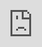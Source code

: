```yaml
---
title: ORM
keywords: Programming
sidebar: guide-base-tech_sidebar
toc: true
permalink: ru/gbt_orm.html
lang: ru
---
```


## Краткое описание

**ORM (англ. Object-Relational Mapping, рус. объектно-реляционное отображение)** — технология программирования, которая связывает базы данных с концепциями объектно-ориентированных языков программирования, создавая «виртуальную объектную базу данных». Существуют как проприетарные, так и свободные реализации этой технологии.

**Задача.** Необходимо обеспечить работу с данными в терминах классов, а не таблиц данных и напротив, преобразовать термины и данные классов в данные, пригодные для хранения в СУБД. Необходимо также обеспечить интерфейс для CRUD-операций над данными. В общем, необходимо избавиться от необходимости писать SQL-код для взаимодействия в СУБД

**Language Integrated Query (LINQ)** — проект Microsoft по добавлению синтаксиса языка запросов, напоминающего SQL, в языки программирования платформы .NET Framework. Ранее был реализован в языках C# и Visual Basic .NET. Множество концепций, которые вводит LINQ, изначально опробовали в исследовательском проекте Microsoft.

**ADO.NET** — это набор классов, предоставляющих службы доступа к данным программистам, которые используют платформу .NET Framework. ADO.NET имеет богатый набор компонентов для создания распределенных приложений, совместно использующих данные. Это неотъемлемая часть платформы .NET Framework, которая предоставляет доступ к реляционным данным, XML-данным и данным приложений. ADO.NET удовлетворяет различные потребности разработчиков, включая создание клиентских приложений баз данных, а также бизнес-объектов среднего уровня, используемых приложениями, средствами, языками и браузерам.

## Пример использования
### Схема использования ORM
![Схема использования ORM](/images/pages/guides/base-technologies/backend/ORM-System.png)

## «Для тех, кто предпочитает один раз увидеть»
<div class="thumb-wrap" style="margin-top: 20px; margin-bottom: 20px">
<iframe style="position: absolute; width: 100%; height: 100%; left: 0px; top: 0px; z-index: 2;" src="https://onedrive.live.com/embed?cid=2FB293CA43965F14&resid=2FB293CA43965F14%21116&authkey=AEyXkF-LOfH9yQw&em=2" frameborder="0" scrolling="no"></iframe>
</div>

## Программное обеспечение

* [Microsoft Visual Studio](https://www.visualstudio.com/)
* [MonoDevelop (Cross platform IDE for C#, F# and more)](http://www.monodevelop.com/)
* [LINQPad (The .NET Programmer’s Playground)](https://www.linqpad.net/)
* [dotPeek (Free .NET Decompiler and Assembly Browser)](https://www.jetbrains.com/decompiler/)

##  Ресурсы

<div class="panel-group">
    <div class="panel panel-default">
        <div class="panel-heading">
            <a class="pull-right spoiler-push" data-toggle="collapse" href="#collapse1">&#9660;</a>
            <h4 class="panel-title">
                <a data-toggle="collapse" href="#collapse1">
                Базовый курс</a>
            </h4>
        </div>
        <div id="collapse1" class="panel-collapse collapse">
            <div class="panel-body">
                <div>                    
                    <li><a href="https://msdn.microsoft.com/en-us/library/mt693024.aspx"> Language-Integrated Query (LINQ) (C#)</a><i> - Microsoft Docs</i></li>                    
                    <li><a href="https://msdn.microsoft.com/ru-ru/library/e80y5yhx(v=vs.110).aspx"> Раздел об ADO.NET</a><i> - Microsoft Docs</i></li>
                    <li><a href="https://msdn.microsoft.com/ru-ru/library/bb399567(v=vs.110).aspx"> Общие сведения об Entity Framework</a><i> - Microsoft Docs</i></li>
                </div>   
            </div>
        </div>
    </div>
</div>

<div class="panel-group">
    <div class="panel panel-default">
        <div class="panel-heading">
            <a class="pull-right spoiler-push" data-toggle="collapse" href="#collapse2">&#9660;</a>
            <h4 class="panel-title">
                <a data-toggle="collapse" href="#collapse2">
                Самоучители</a>
            </h4>
        </div>
        <div id="collapse2" class="panel-collapse collapse">
            <div class="panel-body">
                <div>
                    <li><a href="https://professorweb.ru/my/LINQ/base/level1/info_linq.php"> LINQ - язык интегрированных запросов</a><i> - professorweb.ru</i></li>
                    <li><a href="http://metanit.com/sharp/ado.php"> Работа с базами данных в C# и .NET</a><i> - metanit.сom</i></li>
                    <li><a href="https://professorweb.ru/my/ADO_NET/base/level1/info_db.php"> Работа с базами данных в .NET Framework</a><i> - professorweb.ru</i></li>
                </div>   
            </div>
        </div>
    </div>
</div>

<div class="panel-group">
    <div class="panel panel-default">
        <div class="panel-heading">
            <a class="pull-right spoiler-push" data-toggle="collapse" href="#collapse3">&#9660;</a>
            <h4 class="panel-title">
                <a data-toggle="collapse" href="#collapse3">
                Видеокурсы</a>
            </h4>
        </div>
        <div id="collapse3" class="panel-collapse collapse">
            <div class="panel-body">
                <div>
                    <li><a href="https://www.youtube.com/watch?v=gQu-Swk1_hI"> Особенности LINQ</a><i> - youtube-аккаунт «Enterra Holdings Inc»</i></li>
                    <li><a href="https://www.youtube.com/playlist?list=PLvItDmb0sZw9FohaaH2utnCloyM_fqYhN"> Видеокурс по Entity Framework 6</a><i> - youtube-аккаунт «ITVDN»</i></li>
                </div>
            </div>
        </div>
    </div>
</div>

<div class="panel-group">
    <div class="panel panel-default">
        <div class="panel-heading">
            <a class="pull-right spoiler-push" data-toggle="collapse" href="#collapse4">&#9660;</a>
            <h4 class="panel-title">
                <a data-toggle="collapse" href="#collapse4">
                Рекомендованные книги</a>
            </h4>
        </div>
        <div id="collapse4" class="panel-collapse collapse">
            <div class="panel-body">
                <div>                    
                    <li><a href="http://www.ozon.ru/context/detail/id/32851534/"> Технология LINQ на примерах</a><i> - ozon.ru</i></li>
                </div>   
            </div>
        </div>
    </div>
</div>

## Перейти

* [Введение в хранилища данных](gbt_storage.html)
* [Главная страница курса](gbt_landing-page.html)
